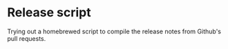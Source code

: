 # Release script

Trying out a homebrewed script to compile the release notes from Github's pull requests.
